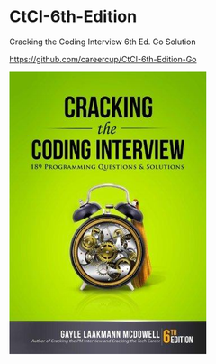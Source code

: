 # CtCI-6th-Edition
Cracking the Coding Interview 6th Ed. Go Solution

https://github.com/careercup/CtCI-6th-Edition-Go

![CtCI](https://github.com/vikas-goel/CtCI-6th-Edition/blob/master/CtCI.jpg)
